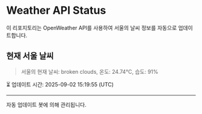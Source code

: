 
# Weather API Status

이 리포지토리는 OpenWeather API를 사용하여 서울의 날씨 정보를 자동으로 업데이트합니다.

## 현재 서울 날씨
> 서울의 현재 날씨: broken clouds, 온도: 24.74°C, 습도: 91%

⏳ 업데이트 시간: 2025-09-02 15:19:55 (UTC)

---
자동 업데이트 봇에 의해 관리됩니다.
